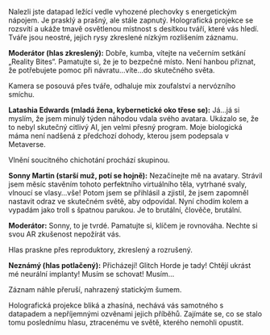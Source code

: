 Nalezli jste datapad ležící vedle vyhozené plechovky s energetickým nápojem. Je prasklý a prašný, ale stále zapnutý. Holografická projekce se rozsvítí a ukáže tmavě osvětlenou místnost s desítkou tváří, které vás hledí. Tváře jsou neostré, jejich rysy zkreslené nízkým rozlišením záznamu.

**Moderátor (hlas zkreslený):** Dobře, kumba, vítejte na večerním setkání „Reality Bites“. Pamatujte si, že je to bezpečné místo. Není hanbou přiznat, že potřebujete pomoc při návratu…víte…do skutečného světa.

Kamera se posouvá přes tváře, odhaluje mix zoufalství a nervózního smíchu.

**Latashia Edwards (mladá žena, kybernetické oko třese se):** Já…já si myslím, že jsem minulý týden náhodou vdala svého avatara. Ukázalo se, že to nebyl skutečný citlivý AI, jen velmi přesný program. Moje biologická máma není nadšená z předchozí dohody, kterou jsem podepsala v Metaverse.

Vlnění soucitného chichotání prochází skupinou.

**Sonny Martin (starší muž, potí se hojně):** Nezačínejte mě na avatary. Strávil jsem měsíc stavěním tohoto perfektního virtuálního těla, vytrhané svaly, vlnoucí se vlasy…vše! Potom jsem se přihlásil a zjistil, že jsem zapomněl nastavit odraz ve skutečném světě, aby odpovídal. Nyní chodím kolem a vypadám jako troll s špatnou parukou. Je to brutální, člověče, brutální.

**Moderátor:** Sonny, to je tvrdé. Pamatujte si, klíčem je rovnováha. Nechte si svou AR zkušenost nepožírát vás.

Hlas praskne přes reproduktory, zkreslený a rozrušený.

**Neznámý (hlas potlačený):** Přicházejí! Glitch Horde je tady! Chtějí ukrást mé neurální implanty! Musím se schovat! Musím…

Záznam náhle přeruší, nahrazený statickým šumem.

Holografická projekce bliká a zhasíná, nechává vás samotného s datapadem a nepříjemnými ozvěnami jejich příběhů. Zajímáte se, co se stalo tomu poslednímu hlasu, ztracenému ve světě, kterého nemohli opustit.
